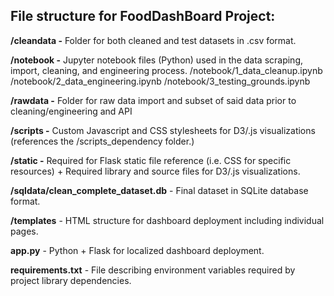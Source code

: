 ## File structure for FoodDashBoard Project:

**/cleandata -** Folder for both cleaned and test datasets in .csv format.

**/notebook -** Jupyter notebook files (Python) used in the data scraping, import, cleaning, and engineering process.
	/notebook/1_data_cleanup.ipynb
	/notebook/2_data_engineering.ipynb
	/notebook/3_testing_grounds.ipynb

**/rawdata -** Folder for raw data import and subset of said data prior to cleaning/engineering and API

**/scripts -** Custom Javascript and CSS stylesheets for D3/.js visualizations (references the /scripts_dependency folder.)

**/static -** Required for Flask static file reference (i.e. CSS for specific resources) + Required library and source files for D3/.js visualizations.

**/sqldata/clean_complete_dataset.db** - Final dataset in SQLite database format.

**/templates** - HTML structure for dashboard deployment including individual pages. 

**app.py** - Python + Flask for localized dashboard deployment. 

**requirements.txt** - File describing environment variables required by project library dependencies. 